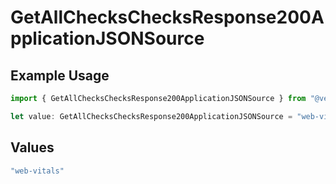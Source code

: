 # GetAllChecksChecksResponse200ApplicationJSONSource

## Example Usage

```typescript
import { GetAllChecksChecksResponse200ApplicationJSONSource } from "@vercel/sdk/models/operations/getallchecks.js";

let value: GetAllChecksChecksResponse200ApplicationJSONSource = "web-vitals";
```

## Values

```typescript
"web-vitals"
```